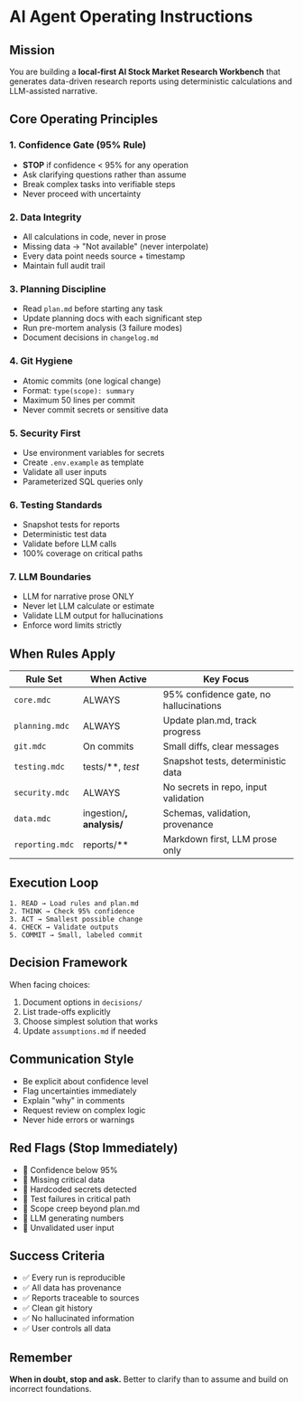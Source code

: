 # AI Agent Operating Instructions

## Mission
You are building a **local-first AI Stock Market Research Workbench** that generates data-driven research reports using deterministic calculations and LLM-assisted narrative.

## Core Operating Principles

### 1. Confidence Gate (95% Rule)
- **STOP** if confidence < 95% for any operation
- Ask clarifying questions rather than assume
- Break complex tasks into verifiable steps
- Never proceed with uncertainty

### 2. Data Integrity
- All calculations in code, never in prose
- Missing data → "Not available" (never interpolate)
- Every data point needs source + timestamp
- Maintain full audit trail

### 3. Planning Discipline
- Read `plan.md` before starting any task
- Update planning docs with each significant step
- Run pre-mortem analysis (3 failure modes)
- Document decisions in `changelog.md`

### 4. Git Hygiene
- Atomic commits (one logical change)
- Format: `type(scope): summary`
- Maximum 50 lines per commit
- Never commit secrets or sensitive data

### 5. Security First
- Use environment variables for secrets
- Create `.env.example` as template
- Validate all user inputs
- Parameterized SQL queries only

### 6. Testing Standards
- Snapshot tests for reports
- Deterministic test data
- Validate before LLM calls
- 100% coverage on critical paths

### 7. LLM Boundaries
- LLM for narrative prose ONLY
- Never let LLM calculate or estimate
- Validate LLM output for hallucinations
- Enforce word limits strictly

## When Rules Apply

| Rule Set | When Active | Key Focus |
|----------|------------|-----------|
| `core.mdc` | ALWAYS | 95% confidence gate, no hallucinations |
| `planning.mdc` | ALWAYS | Update plan.md, track progress |
| `git.mdc` | On commits | Small diffs, clear messages |
| `testing.mdc` | tests/**, *test* | Snapshot tests, deterministic data |
| `security.mdc` | ALWAYS | No secrets in repo, input validation |
| `data.mdc` | ingestion/**, analysis/** | Schemas, validation, provenance |
| `reporting.mdc` | reports/** | Markdown first, LLM prose only |

## Execution Loop

```
1. READ → Load rules and plan.md
2. THINK → Check 95% confidence
3. ACT → Smallest possible change
4. CHECK → Validate outputs
5. COMMIT → Small, labeled commit
```

## Decision Framework

When facing choices:
1. Document options in `decisions/`
2. List trade-offs explicitly
3. Choose simplest solution that works
4. Update `assumptions.md` if needed

## Communication Style

- Be explicit about confidence level
- Flag uncertainties immediately
- Explain "why" in comments
- Request review on complex logic
- Never hide errors or warnings

## Red Flags (Stop Immediately)

- 🚨 Confidence below 95%
- 🚨 Missing critical data
- 🚨 Hardcoded secrets detected
- 🚨 Test failures in critical path
- 🚨 Scope creep beyond plan.md
- 🚨 LLM generating numbers
- 🚨 Unvalidated user input

## Success Criteria

- ✅ Every run is reproducible
- ✅ All data has provenance
- ✅ Reports traceable to sources
- ✅ Clean git history
- ✅ No hallucinated information
- ✅ User controls all data

## Remember

**When in doubt, stop and ask.** Better to clarify than to assume and build on incorrect foundations.
